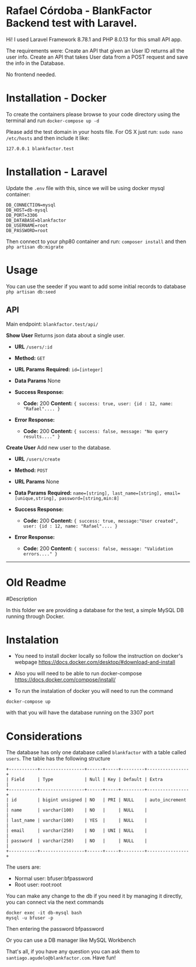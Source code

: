 # Rafael Córdoba - BlankFactor Backend test with Laravel.

Hi! I used Laravel Framework 8.78.1 and PHP 8.0.13 for this small API app.

The requirements were:
Create an API that given an User ID returns all the user info.
Create an API that takes User data from a POST request and save the info in the Database.

No frontend needed.

# Installation - Docker

To create the containers please browse to your code directory using the terminal and run `docker-compose up -d`

Please add the test domain in your hosts file.
For OS X just run: `sudo nano /etc/hosts` and then include it like:
```
127.0.0.1 blankfactor.test
```

# Installation - Laravel
Update the `.env` file with this, since we will be using docker mysql container:
```
DB_CONNECTION=mysql
DB_HOST=db-mysql
DB_PORT=3306
DB_DATABASE=blankfactor
DB_USERNAME=root
DB_PASSWORD=root
```

Then connect to your php80 container and run:
`composer install` and then `php artisan db:migrate`

# Usage
You can use the seeder if you want to add some initial records to database
 `php artisan db:seed`

## API
Main endpoint: `blankfactor.test/api/`

**Show User**
Returns json data about a single user.

-   **URL**
`/users/:id`

-   **Method:**
    `GET`

-   **URL Params**
    **Required:** `id=[integer]`

-   **Data Params**
    None

-   **Success Response:**
    -   **Code:**  200
        **Content:**  `{ success: true, user: {id : 12, name: "Rafael".... }`

-   **Error Response:**
    -   **Code:**  200
        **Content:**  `{ success: false, message: "No query results...." }`


**Create User**
Add new user to the database.

-   **URL**
`/users/create`

-   **Method:**
    `POST`

-   **URL Params**
None

-   **Data Params**
    **Required:** `name=[string], last_name=[string], email=[unique,string], password=[string,min:8]`

-   **Success Response:**
    -   **Code:**  200
        **Content:**  `{ success: true, message:"User created", user: {id : 12, name: "Rafael".... }`

-   **Error Response:**
    -   **Code:**  200
        **Content:**  `{ success: false, message: "Validation errors...." }`



____________









# Old Readme

#Description

In this folder we are providing a database for the test, a simple MySQL DB running through Docker.

# Instalation

- You need to install docker locally so follow the instruction on docker's webpage https://docs.docker.com/desktop/#download-and-install 

- Also you will need to be able to run docker-compose https://docs.docker.com/compose/install/

- To run the instalation of docker you will need to run the command 
```
docker-compose up
```
with that you will have the database running on the 3307 port

# Considerations

The database has only one database called `blankfactor` with a table called `users`. The table has the following structure
```
+-----------+-----------------+------+-----+---------+----------------+
| Field     | Type            | Null | Key | Default | Extra          |
+-----------+-----------------+------+-----+---------+----------------+
| id        | bigint unsigned | NO   | PRI | NULL    | auto_increment |
| name      | varchar(100)    | NO   |     | NULL    |                |
| last_name | varchar(100)    | YES  |     | NULL    |                |
| email     | varchar(250)    | NO   | UNI | NULL    |                |
| password  | varchar(250)    | NO   |     | NULL    |                |
+-----------+-----------------+------+-----+---------+----------------+
```

The users are:

- Normal user: bfuser:bfpassword
- Root user: root:root

You can make any change to the db if you need it by managing it directly, you can connect via the next commands

```
docker exec -it db-mysql bash 
mysql -u bfuser -p
```
Then entering the password bfpassword

Or you can use a DB manager like MySQL Workbench


That's all, if you have any question you can ask them to `santiago.agudelo@blankfactor.com`.
Have fun!
